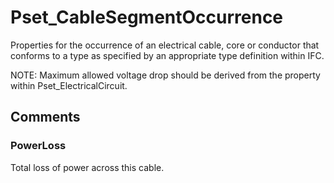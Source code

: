 # Pset_CableSegmentOccurrence

Properties for the occurrence of an electrical cable, core or conductor that conforms to a type as specified by an appropriate type definition within IFC.
<!-- end of short definition -->

 NOTE: Maximum allowed voltage drop should be derived from the property within Pset_ElectricalCircuit.


## Comments

### PowerLoss

Total loss of power across this cable.


